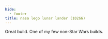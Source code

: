 ```yaml
---
hide:
  - footer
title: nasa lego lunar lander (10266)
---
```


Great build. One of my few non-Star Wars builds.
